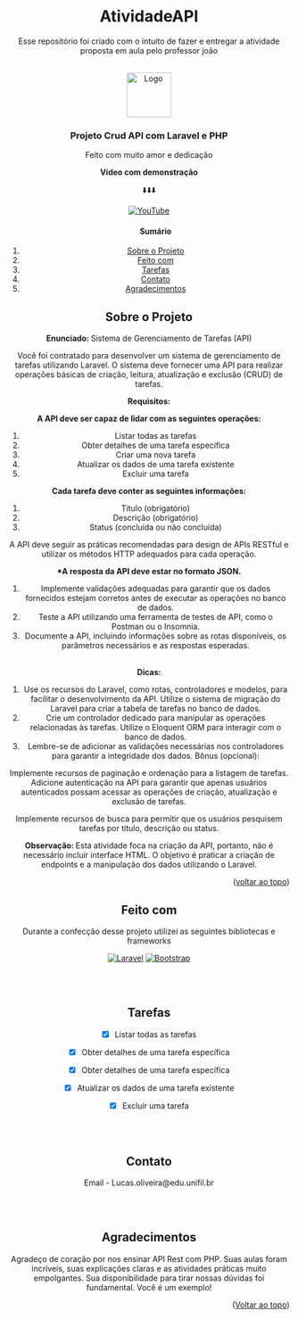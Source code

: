 <h1 align="center">
AtividadeAPI 
</h1>
<p align="center"> Esse repositório foi criado com o intuito de fazer e entregar a atividade proposta em aula pelo professor joão
</p>

<a name="readme-top"></a>

<!-- Logo Projeto -->
<br />
<div align="center">
    <img src="https://user-images.githubusercontent.com/1915268/67271462-31600380-f4d8-11e9-9143-18e197b26f48.png" alt="Logo" width="80" height="80">

  <h3 align="center">Projeto Crud API com Laravel e PHP</h3>

  <p align="center">
    Feito com muito amor e dedicação
    </p>
</div>


<div align="center">
<b> Vídeo com demonstração</b>

:arrow_down::arrow_down::arrow_down:


[![YouTube](https://img.shields.io/badge/YouTube-Ver%20Vídeo-red?style=for-the-badge&logo=youtube)](https://www.youtube.com/watch?v=seu-codigo-de-video)

</div>



<!-- Sumário -->
<div align="center">
  <ol>
    <h4>Sumário</h4>
    <li><a href="#sobre-o-projeto">Sobre o Projeto</a>
    <li><a href="#feito-com">Feito com</a></li>
    </li>
    <li><a href="#tarefas">Tarefas</a></li>
    <li><a href="#contato">Contato</a></li>
    <li><a href="#agradecimentos">Agradecimentos</a></li>
  </ol>
  </div>


<!-- Sobre o Projeto -->
<h2 align="center" id="sobre-o-projeto">Sobre o Projeto </h2>

<div align="center">
<b> Enunciado: </b> Sistema de Gerenciamento de Tarefas (API)

Você foi contratado para desenvolver um sistema de gerenciamento de tarefas utilizando Laravel. O sistema deve fornecer uma API para realizar operações básicas de criação, leitura, atualização e exclusão (CRUD) de tarefas.

<b>Requisitos: </b>

<b> A API deve ser capaz de lidar com as seguintes operações: </b>

<ol>
<li>Listar todas as tarefas
<li>Obter detalhes de uma tarefa específica
<li>Criar uma nova tarefa
<li>Atualizar os dados de uma tarefa existente
<li>Excluir uma tarefa
</ol>

<b> Cada tarefa deve conter as seguintes informações: </b>

<ol>
<li>Título (obrigatório)
<li>Descrição (obrigatório)
<li>Status (concluída ou não concluída)
</ol>

A API deve seguir as práticas recomendadas para design de APIs RESTful e utilizar os métodos HTTP adequados para cada operação.

<b> *A resposta da API deve estar no formato JSON. </b>

<ol>
<li>Implemente validações adequadas para garantir que os dados fornecidos estejam corretos antes de executar as operações no banco de dados.

<li>Teste a API utilizando uma ferramenta de testes de API, como o Postman ou o Insomnia.

<li>Documente a API, incluindo informações sobre as rotas disponíveis, os parâmetros necessários e as respostas esperadas.
</ol>


<br />
<b> Dicas: </b>

<ol>
<li>Use os recursos do Laravel, como rotas, controladores e modelos, para facilitar o desenvolvimento da API.
Utilize o sistema de migração do Laravel para criar a tabela de tarefas no banco de dados.
<li>Crie um controlador dedicado para manipular as operações relacionadas às tarefas.
Utilize o Eloquent ORM para interagir com o banco de dados.
<li>Lembre-se de adicionar as validações necessárias nos controladores para garantir a integridade dos dados.
Bônus (opcional):
</ol>

Implemente recursos de paginação e ordenação para a listagem de tarefas.
Adicione autenticação na API para garantir que apenas usuários autenticados possam acessar as operações de criação, atualização e exclusão de tarefas.

Implemente recursos de busca para permitir que os usuários pesquisem tarefas por título, descrição ou status.

<b> Observação: </b> Esta atividade foca na criação da API, portanto, não é necessário incluir interface HTML. O objetivo é praticar a criação de endpoints e a manipulação dos dados utilizando o Laravel.
<div>

<p align="right">(<a href="#readme-top">voltar ao topo</a>)</p>



<h2 align="center" id="feito-com">Feito com </h2>

<p align="center"> Durante a confecção desse projeto utilizei as seguintes bibliotecas e frameworks
</p>

<div align="center">

  [![Laravel][Laravel.com]][Laravel-url]
  [![Bootstrap][Bootstrap.com]][Bootstrap-url]

</div>

<br>
<br>


<h2 align="center" id="tarefas"> Tarefas</h2>


<!-- TAREFAS -->

- [x] Listar todas as tarefas
- [x] Obter detalhes de uma tarefa específica
- [x] Obter detalhes de uma tarefa específica
- [x] Atualizar os dados de uma tarefa existente
- [x] Excluir uma tarefa


<br />
<br />



<!-- CONTATO -->
<h2 align="center" id="contato">Contato</h2>

<p align="center">Email - Lucas.oliveira@edu.unifil.br</p>
<br />
<br />




<!-- AGRADECIMENTOS  -->
<h2 align="center" id="agradecimentos"> Agradecimentos</h2>

<p align="center">Agradeço de coração por nos ensinar API Rest com PHP. Suas aulas foram incríveis, suas explicações claras e as atividades práticas muito empolgantes. Sua disponibilidade para tirar nossas dúvidas foi fundamental. Você é um exemplo!
</p>

<p align="right">(<a href="#readme-top">Voltar ao topo</a>)</p>


[Laravel.com]: https://img.shields.io/badge/Laravel-FF2D20?style=for-the-badge&logo=laravel&logoColor=white
[Laravel-url]: https://laravel.com
[Bootstrap.com]: https://img.shields.io/badge/Bootstrap-563D7C?style=for-the-badge&logo=bootstrap&logoColor=white
[Bootstrap-url]: https://getbootstrap.com


